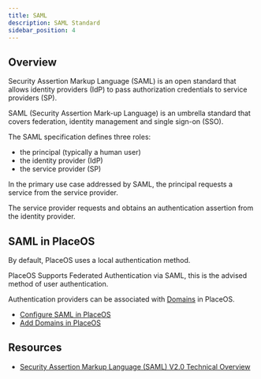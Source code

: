 ```yaml
---
title: SAML
description: SAML Standard
sidebar_position: 4
---
```


## Overview

Security Assertion Markup Language (SAML) is an open standard that allows identity providers (IdP) to pass authorization credentials to service providers (SP).

SAML (Security Assertion Mark-up Language) is an umbrella standard that covers federation, identity management and single sign-on (SSO).

The SAML specification defines three roles: 
- the principal (typically a human user) 
- the identity provider (IdP) 
- the service provider (SP) 

In the primary use case addressed by SAML, the principal requests a service from the service provider.

The service provider requests and obtains an authentication assertion from the identity provider.

## SAML in PlaceOS

By default, PlaceOS uses a local authentication method.

PlaceOS Supports Federated Authentication via SAML, this is the advised method of user authentication.

Authentication providers can be associated with [Domains](../../how-to/add-domain.md) in PlaceOS.

- [Configure SAML in PlaceOS](../../how-to/configure-saml.md)
- [Add Domains in PlaceOS](../../how-to/add-domain.md)

## Resources

- [Security Assertion Markup Language (SAML) V2.0 Technical Overview](http://docs.oasis-open.org/security/saml/Post2.0/sstc-saml-tech-overview-2.0.html)

